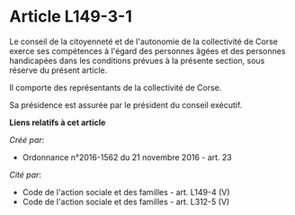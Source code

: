 # Article L149-3-1

Le conseil de la citoyenneté et de l'autonomie de la collectivité de Corse exerce ses compétences à l'égard des personnes
âgées et des personnes handicapées dans les conditions prévues à la présente section, sous réserve du présent article. 

Il comporte des représentants de la collectivité de Corse. 

Sa présidence est assurée par le président du conseil exécutif.

**Liens relatifs à cet article**

_Créé par_:

  - Ordonnance n°2016-1562 du 21 novembre 2016 - art. 23

_Cité par_:

  - Code de l'action sociale et des familles - art. L149-4 (V)
  - Code de l'action sociale et des familles - art. L312-5 (V)
